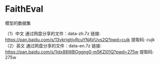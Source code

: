 # FaithEval
模型的数据集

（1）中文
通过网盘分享的文件：data-zh.7z
链接: https://pan.baidu.com/s/13vkrigjtiyRcuYNAVUvs2Q?pwd=cujk 提取码: cujk
（2）英文
通过网盘分享的文件：data-en.7z
链接: https://pan.baidu.com/s/1jdx88WBOggng0-m5KZl01Q?pwd=275w 提取码: 275w
